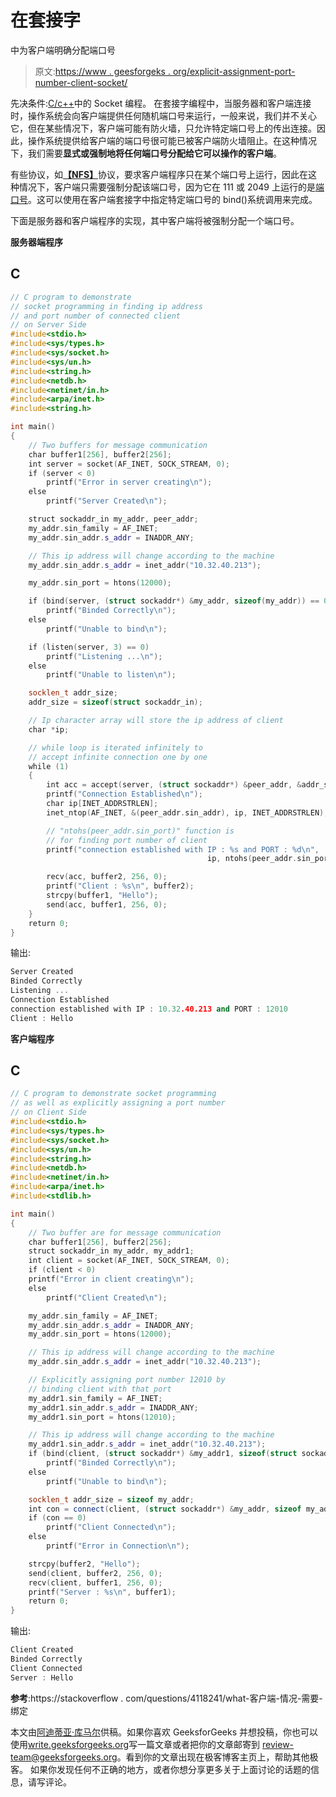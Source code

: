 # 在套接字

中为客户端明确分配端口号

> 原文:[https://www . geesforgeks . org/explicit-assignment-port-number-client-socket/](https://www.geeksforgeeks.org/explicitly-assigning-port-number-client-socket/)

先决条件:[C/c++](https://www.geeksforgeeks.org/socket-programming-cc/)中的 Socket 编程。
在套接字编程中，当服务器和客户端连接时，操作系统会向客户端提供任何随机端口号来运行，一般来说，我们并不关心它，但在某些情况下，客户端可能有防火墙，只允许特定端口号上的传出连接。因此，操作系统提供给客户端的端口号很可能已被客户端防火墙阻止。在这种情况下，我们需要**显式或强制地将任何端口号分配给它可以操作的客户端**。

有些协议，如[**【NFS】**](https://en.wikipedia.org/wiki/Network_File_System)协议，要求客户端程序只在某个端口号上运行，因此在这种情况下，客户端只需要强制分配该端口号，因为它在 111 或 2049 上运行的是[端口号](https://serverfault.com/questions/377170/which-ports-do-i-need-to-open-in-the-firewall-to-use-nfs)。这可以使用在客户端套接字中指定特定端口号的 bind()系统调用来完成。

下面是服务器和客户端程序的实现，其中客户端将被强制分配一个端口号。

**服务器端程序**

## C

```cpp
// C program to demonstrate
// socket programming in finding ip address
// and port number of connected client
// on Server Side
#include<stdio.h>
#include<sys/types.h>
#include<sys/socket.h>
#include<sys/un.h>
#include<string.h>
#include<netdb.h>
#include<netinet/in.h>
#include<arpa/inet.h>
#include<string.h>

int main()
{
    // Two buffers for message communication
    char buffer1[256], buffer2[256];
    int server = socket(AF_INET, SOCK_STREAM, 0);
    if (server < 0)
        printf("Error in server creating\n");
    else
        printf("Server Created\n");

    struct sockaddr_in my_addr, peer_addr;
    my_addr.sin_family = AF_INET;
    my_addr.sin_addr.s_addr = INADDR_ANY;

    // This ip address will change according to the machine
    my_addr.sin_addr.s_addr = inet_addr("10.32.40.213");

    my_addr.sin_port = htons(12000);

    if (bind(server, (struct sockaddr*) &my_addr, sizeof(my_addr)) == 0)
        printf("Binded Correctly\n");
    else
        printf("Unable to bind\n");

    if (listen(server, 3) == 0)
        printf("Listening ...\n");
    else
        printf("Unable to listen\n");

    socklen_t addr_size;
    addr_size = sizeof(struct sockaddr_in);

    // Ip character array will store the ip address of client
    char *ip;

    // while loop is iterated infinitely to
    // accept infinite connection one by one
    while (1)
    {
        int acc = accept(server, (struct sockaddr*) &peer_addr, &addr_size);
        printf("Connection Established\n");
        char ip[INET_ADDRSTRLEN];
        inet_ntop(AF_INET, &(peer_addr.sin_addr), ip, INET_ADDRSTRLEN);

        // "ntohs(peer_addr.sin_port)" function is
        // for finding port number of client
        printf("connection established with IP : %s and PORT : %d\n",
                                            ip, ntohs(peer_addr.sin_port));

        recv(acc, buffer2, 256, 0);
        printf("Client : %s\n", buffer2);
        strcpy(buffer1, "Hello");
        send(acc, buffer1, 256, 0);
    }
    return 0;
}
```

输出:

```cpp
Server Created
Binded Correctly
Listening ...
Connection Established
connection established with IP : 10.32.40.213 and PORT : 12010
Client : Hello
```

**客户端程序**

## C

```cpp
// C program to demonstrate socket programming
// as well as explicitly assigning a port number
// on Client Side
#include<stdio.h>
#include<sys/types.h>
#include<sys/socket.h>
#include<sys/un.h>
#include<string.h>
#include<netdb.h>
#include<netinet/in.h>
#include<arpa/inet.h>
#include<stdlib.h>

int main()
{
    // Two buffer are for message communication
    char buffer1[256], buffer2[256];
    struct sockaddr_in my_addr, my_addr1;
    int client = socket(AF_INET, SOCK_STREAM, 0);
    if (client < 0)
    printf("Error in client creating\n");
    else
        printf("Client Created\n");

    my_addr.sin_family = AF_INET;
    my_addr.sin_addr.s_addr = INADDR_ANY;
    my_addr.sin_port = htons(12000);

    // This ip address will change according to the machine
    my_addr.sin_addr.s_addr = inet_addr("10.32.40.213");

    // Explicitly assigning port number 12010 by
    // binding client with that port
    my_addr1.sin_family = AF_INET;
    my_addr1.sin_addr.s_addr = INADDR_ANY;
    my_addr1.sin_port = htons(12010);

    // This ip address will change according to the machine
    my_addr1.sin_addr.s_addr = inet_addr("10.32.40.213");
    if (bind(client, (struct sockaddr*) &my_addr1, sizeof(struct sockaddr_in)) == 0)
        printf("Binded Correctly\n");
    else
        printf("Unable to bind\n");

    socklen_t addr_size = sizeof my_addr;
    int con = connect(client, (struct sockaddr*) &my_addr, sizeof my_addr);
    if (con == 0)
        printf("Client Connected\n");
    else
        printf("Error in Connection\n");

    strcpy(buffer2, "Hello");
    send(client, buffer2, 256, 0);
    recv(client, buffer1, 256, 0);
    printf("Server : %s\n", buffer1);
    return 0;
}
```

输出:

```cpp
Client Created
Binded Correctly
Client Connected
Server : Hello
```

**参考**:https://stackoverflow . com/questions/4118241/what-客户端-情况-需要-绑定

本文由[阿迪蒂亚·库马尔](https://www.linkedin.com/in/aditya-kumar-837315100/)供稿。如果你喜欢 GeeksforGeeks 并想投稿，你也可以使用[write.geeksforgeeks.org](https://write.geeksforgeeks.org)写一篇文章或者把你的文章邮寄到 review-team@geeksforgeeks.org。看到你的文章出现在极客博客主页上，帮助其他极客。
如果你发现任何不正确的地方，或者你想分享更多关于上面讨论的话题的信息，请写评论。